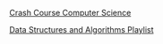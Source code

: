 [Crash Course Computer Science](https://youtu.be/tpIctyqH29Q)

[Data Structures and Algorithms Playlist](https://www.youtube.com/watch?v=pmN9ExDf3yQ&list=PLBZBJbE_rGRV8D7XZ08LK6z-4zPoWzu5H&index=2)



